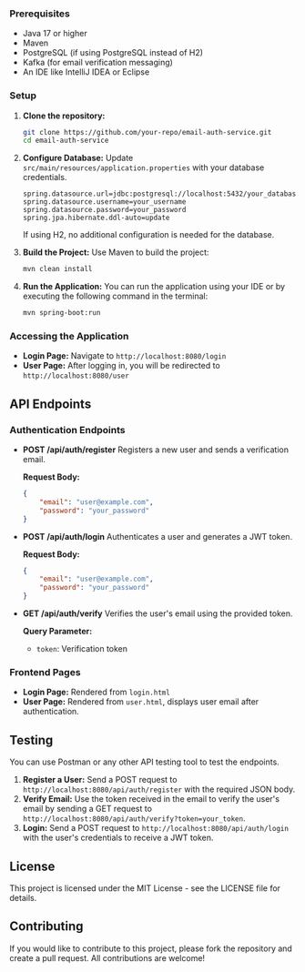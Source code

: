 


### Prerequisites
* Java 17 or higher
* Maven
* PostgreSQL (if using PostgreSQL instead of H2)
* Kafka (for email verification messaging)
* An IDE like IntelliJ IDEA or Eclipse

### Setup
1. **Clone the repository:**
    ```bash
    git clone https://github.com/your-repo/email-auth-service.git
    cd email-auth-service
    ```

2. **Configure Database:**
    Update `src/main/resources/application.properties` with your database credentials.
    ```properties
    spring.datasource.url=jdbc:postgresql://localhost:5432/your_database_name
    spring.datasource.username=your_username
    spring.datasource.password=your_password
    spring.jpa.hibernate.ddl-auto=update
    ```
    If using H2, no additional configuration is needed for the database.

3. **Build the Project:**
    Use Maven to build the project:
    ```bash
    mvn clean install
    ```

4. **Run the Application:**
    You can run the application using your IDE or by executing the following command in the terminal:
    ```bash
    mvn spring-boot:run
    ```

### Accessing the Application
* **Login Page:** Navigate to `http://localhost:8080/login`
* **User Page:** After logging in, you will be redirected to `http://localhost:8080/user`

## API Endpoints

### Authentication Endpoints
* **POST /api/auth/register**
    Registers a new user and sends a verification email.
    
    **Request Body:**
    ```json
    {
        "email": "user@example.com",
        "password": "your_password"
    }
    ```

* **POST /api/auth/login**
    Authenticates a user and generates a JWT token.
    
    **Request Body:**
    ```json
    {
        "email": "user@example.com",
        "password": "your_password"
    }
    ```

* **GET /api/auth/verify**
    Verifies the user's email using the provided token.
    
    **Query Parameter:**
    * `token`: Verification token

### Frontend Pages
* **Login Page:** Rendered from `login.html`
* **User Page:** Rendered from `user.html`, displays user email after authentication.

## Testing
You can use Postman or any other API testing tool to test the endpoints.

1. **Register a User:** Send a POST request to `http://localhost:8080/api/auth/register` with the required JSON body.
2. **Verify Email:** Use the token received in the email to verify the user's email by sending a GET request to `http://localhost:8080/api/auth/verify?token=your_token`.
3. **Login:** Send a POST request to `http://localhost:8080/api/auth/login` with the user's credentials to receive a JWT token.

## License
This project is licensed under the MIT License - see the LICENSE file for details.

## Contributing
If you would like to contribute to this project, please fork the repository and create a pull request. All contributions are welcome!
